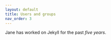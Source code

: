 ```yaml
---
layout: default
title: Users and groups
nav_order: 3
---
```


Jane has worked on Jekyll for the past *five years*.
